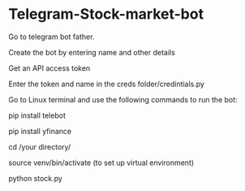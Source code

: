 # Telegram-Stock-market-bot
Go to telegram bot father.

Create the bot by entering name and other details

Get an API access token

Enter the token and name in the creds folder/credintials.py

Go to Linux terminal and use the following commands to run the bot:

  pip install telebot
  
  pip install yfinance
  
  cd /your directory/
  
  source venv/bin/activate (to set up virtual environment)
  
  python stock.py
  
